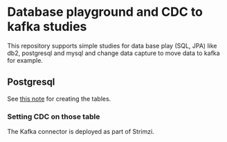 # Database playground and CDC to kafka studies

This repository supports simple studies for data base play (SQL, JPA) like db2, postgresql and mysql and change data capture to move data to kafka for example.

## Postgresql

See [this note](postgres.md) for creating the tables.

### Setting CDC on those table

The Kafka connector is deployed as part of Strimzi. 